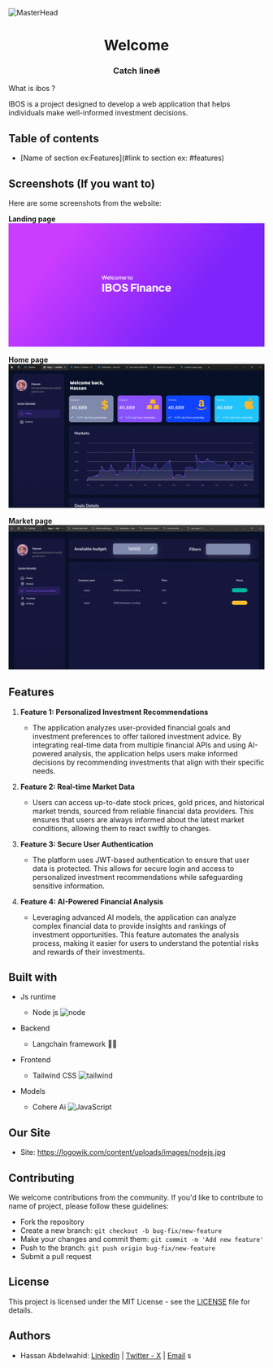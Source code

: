 ![MasterHead](<img src="readme/landing.png">)

<h1 align="center">Welcome</h1>
<h3 align="center">Catch line🔥</h3>

What is ibos ?

IBOS is a project designed to develop a web application that helps individuals make well-informed investment decisions.

## Table of contents

- [Name of section ex:Features](#link to section ex: #features)

## Screenshots (If you want to)

Here are some screenshots from the website:

**Landing page**
<img src="readme/landing.png">

**Home page**
<img src="readme/home.png">

**Market page**
<img src="readme/market.png">

## **Features**

1. **Feature 1: Personalized Investment Recommendations**

   - The application analyzes user-provided financial goals and investment preferences to offer tailored investment advice. By integrating real-time data from multiple financial APIs and using AI-powered analysis, the application helps users make informed decisions by recommending investments that align with their specific needs.

2. **Feature 2: Real-time Market Data**

   - Users can access up-to-date stock prices, gold prices, and historical market trends, sourced from reliable financial data providers. This ensures that users are always informed about the latest market conditions, allowing them to react swiftly to changes.

3. **Feature 3: Secure User Authentication**

   - The platform uses JWT-based authentication to ensure that user data is protected. This allows for secure login and access to personalized investment recommendations while safeguarding sensitive information.

4. **Feature 4: AI-Powered Financial Analysis**
   - Leveraging advanced AI models, the application can analyze complex financial data to provide insights and rankings of investment opportunities. This feature automates the analysis process, making it easier for users to understand the potential risks and rewards of their investments.

## Built with

- Js runtime

  - Node js <img src="https://logowik.com/content/uploads/images/nodejs.jpg" alt="node" width="20" height="20"/>

- Backend
  - Langchain framework 🦜🔗
- Frontend

  - Tailwind CSS <img src="https://www.vectorlogo.zone/logos/tailwindcss/tailwindcss-icon.svg" alt="tailwind" width="20" height="20"/>

- Models
  - Cohere Ai <img src="https://asset.brandfetch.io/idfDTLvPCK/id3WZ2-eYm.png" alt="JavaScript" width="20" height="20"/>

## Our Site

- Site: https://logowik.com/content/uploads/images/nodejs.jpg

## Contributing

We welcome contributions from the community. If you'd like to contribute to name of project, please follow these guidelines:

- Fork the repository
- Create a new branch: `git checkout -b bug-fix/new-feature`
- Make your changes and commit them: `git commit -m 'Add new feature'`
- Push to the branch: `git push origin bug-fix/new-feature`
- Submit a pull request

## License

This project is licensed under the MIT License - see the [LICENSE](LICENSE) file for details.

## Authors

- Hassan Abdelwahid: [LinkedIn](https://l.facebook.com/l.php?u=https%3A%2F%2Fwww.linkedin.com%2Fin%2Fhassan-abdelazim-124730262%2F%3Ffbclid%3DIwZXh0bgNhZW0CMTAAAR0wJK-wG30LBfBLS9bymaMYoAe6CizxHGMTlhA1prLK7OojqAQcMoPoUx4_aem_AdCLOrfdSSt_wCLLHfR3OyWk4Qu9WhkmqV0B_LwkVJyFQOfnH3JhzMOoCe6WLNpgCvaz6UAmK17x8GyInuekEXfD&h=AT0lFGaWEYjgDqnRZTu573cjHWppKuyIldggwV-pnfHtSEbHBMkWvwNpCGC9NdXQGO_hRka6u0qVteTQArYkDW9weYGzKD8JJLtdfSQWdYuQTOgbvcK8UJL5mIWu4w) | [Twitter - X](https://twitter.com/ll_HassanD) | [Email](hassanabdelazim.max@gmail.com)
  s
